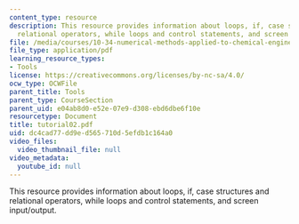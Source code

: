 ```yaml
---
content_type: resource
description: This resource provides information about loops, if, case structures and
  relational operators, while loops and control statements, and screen input/output.
file: /media/courses/10-34-numerical-methods-applied-to-chemical-engineering-fall-2005/dc4cad77dd9ed565710d5efdb1c164a0_tutorial02.pdf
file_type: application/pdf
learning_resource_types:
- Tools
license: https://creativecommons.org/licenses/by-nc-sa/4.0/
ocw_type: OCWFile
parent_title: Tools
parent_type: CourseSection
parent_uid: e04ab8d0-e52e-07e9-d308-ebd6dbe6f10e
resourcetype: Document
title: tutorial02.pdf
uid: dc4cad77-dd9e-d565-710d-5efdb1c164a0
video_files:
  video_thumbnail_file: null
video_metadata:
  youtube_id: null
---
```

This resource provides information about loops, if, case structures and relational operators, while loops and control statements, and screen input/output.